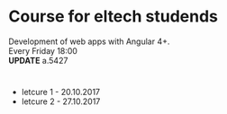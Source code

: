 # Course for eltech studends
Development of web apps with Angular 4+.<br>
Every Friday 18:00 <br>
<b>UPDATE</b> a.5427
#
<ul>
<li>letcure 1 - 20.10.2017</li>
<li>letcure 2 - 27.10.2017</li>
</ul>
